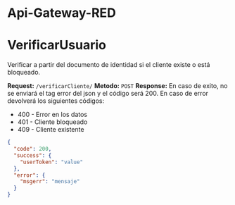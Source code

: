 # Api-Gateway-RED
# VerificarUsuario

Verificar a partir del documento de identidad si el cliente existe o está bloqueado.

**Request:** `/verificarCliente/`
**Metodo:** `POST`
**Response:**
En caso de exito, no se enviará el tag error del json y el código será 200.
En caso de error devolverá los siguientes códigos:

* 400 - Error en los datos
* 401 - Cliente bloqueado
* 409 - Cliente existente

```json
{
  "code": 200,
  "success": {
    "userToken": "value"
  },
  "error": {
    "msgerr": "mensaje"
  }
}
```